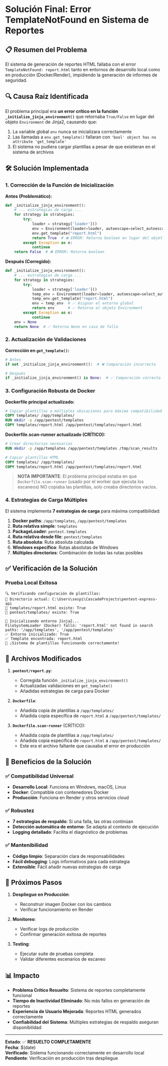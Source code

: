 # Solución Final: Error TemplateNotFound en Sistema de Reportes

## 📋 Resumen del Problema

El sistema de generación de reportes HTML fallaba con el error `TemplateNotFound: report.html` tanto en entornos de desarrollo local como en producción (Docker/Render), impidiendo la generación de informes de seguridad.

## 🔍 Causa Raíz Identificada

El problema principal era **un error crítico en la función `_initialize_jinja_environment()`** que retornaba `True/False` en lugar del objeto `Environment` de Jinja2, causando que:

1. La variable global `env` nunca se inicializara correctamente
2. Las llamadas a `env.get_template()` fallaran con `'bool' object has no attribute 'get_template'`
3. El sistema no pudiera cargar plantillas a pesar de que existieran en el sistema de archivos

## 🛠️ Solución Implementada

### 1. Corrección de la Función de Inicialización

**Antes (Problemático):**
```python
def _initialize_jinja_environment():
    # ... estrategias de carga ...
    for strategy in strategies:
        try:
            loader = strategy['loader']()
            env = Environment(loader=loader, autoescape=select_autoescape(['html', 'xml']))
            env.get_template("report.html")
            return True  # ❌ ERROR: Retorna boolean en lugar del objeto Environment
        except Exception as e:
            continue
    return False  # ❌ ERROR: Retorna boolean
```

**Después (Corregido):**
```python
def _initialize_jinja_environment():
    # ... estrategias de carga ...
    for strategy in strategies:
        try:
            loader = strategy['loader']()
            temp_env = Environment(loader=loader, autoescape=select_autoescape(['html', 'xml']))
            temp_env.get_template("report.html")
            env = temp_env  # ✅ Asignar el entorno global
            return env      # ✅ Retorna el objeto Environment
        except Exception as e:
            continue
    env = None
    return None  # ✅ Retorna None en caso de fallo
```

### 2. Actualización de Validaciones

**Corrección en `get_template()`:**
```python
# Antes
if not _initialize_jinja_environment():  # ❌ Comparación incorrecta

# Después  
if _initialize_jinja_environment() is None:  # ✅ Comparación correcta
```

### 3. Configuración Robusta de Docker

**Dockerfile principal actualizado:**
```dockerfile
# Copiar plantillas a múltiples ubicaciones para máxima compatibilidad
COPY templates/ /app/templates/
RUN mkdir -p /app/pentest/templates
COPY templates/report.html /app/pentest/templates/report.html
```

**Dockerfile.scan-runner actualizado (CRÍTICO):**
```dockerfile
# Crear directorios necesarios
RUN mkdir -p /app/templates /app/pentest/templates /tmp/scan_results

# Copiar plantillas HTML
COPY templates/ /app/templates/
COPY templates/report.html /app/pentest/templates/report.html
```

> **NOTA IMPORTANTE**: El problema principal estaba en que `Dockerfile.scan-runner` (usado por el worker que ejecuta los escaneos) NO copiaba las plantillas, solo creaba directorios vacíos.

### 4. Estrategias de Carga Múltiples

El sistema implementa **7 estrategias de carga** para máxima compatibilidad:

1. **Docker paths**: `/app/templates`, `/app/pentest/templates`
2. **Ruta relativa simple**: `templates`
3. **PackageLoader**: `pentest.templates`
4. **Ruta relativa desde __file__**: `pentest/templates`
5. **Ruta absoluta**: Ruta absoluta calculada
6. **Windows específico**: Rutas absolutas de Windows
7. **Múltiples directorios**: Combinación de todas las rutas posibles

## ✅ Verificación de la Solución

### Prueba Local Exitosa
```
🔍 Verificando configuración de plantillas:
📁 Directorio actual: C:\Users\sespi\CascadeProjects\pentest-express-api
📄 templates/report.html existe: True
📄 pentest/templates/ existe: True

🔧 Inicializando entorno Jinja2...
FileSystemLoader (Docker) falló: 'report.html' not found in search paths: '/app/templates', '/app/pentest/templates'
✅ Entorno inicializado: True
✅ Template encontrada: report.html
🎉 ¡Sistema de plantillas funcionando correctamente!
```

## 📁 Archivos Modificados

1. **`pentest/report.py`**:
   - Corregida función `_initialize_jinja_environment()`
   - Actualizadas validaciones en `get_template()`
   - Añadidas estrategias de carga para Docker

2. **`Dockerfile`**:
   - Añadida copia de plantillas a `/app/templates/`
   - Añadida copia específica de `report.html` a `/app/pentest/templates/`

3. **`Dockerfile.scan-runner`** (CRÍTICO):
   - Añadida copia de plantillas a `/app/templates/`
   - Añadida copia específica de `report.html` a `/app/pentest/templates/`
   - Este era el archivo faltante que causaba el error en producción

## 🎯 Beneficios de la Solución

### ✅ Compatibilidad Universal
- **Desarrollo Local**: Funciona en Windows, macOS, Linux
- **Docker**: Compatible con contenedores Docker
- **Producción**: Funciona en Render y otros servicios cloud

### ✅ Robustez
- **7 estrategias de respaldo**: Si una falla, las otras continúan
- **Detección automática de entorno**: Se adapta al contexto de ejecución
- **Logging detallado**: Facilita el diagnóstico de problemas

### ✅ Mantenibilidad
- **Código limpio**: Separación clara de responsabilidades
- **Fácil debugging**: Logs informativos para cada estrategia
- **Extensible**: Fácil añadir nuevas estrategias de carga

## 🚀 Próximos Pasos

1. **Despliegue en Producción**: 
   - Reconstruir imagen Docker con los cambios
   - Verificar funcionamiento en Render

2. **Monitoreo**:
   - Verificar logs de producción
   - Confirmar generación exitosa de reportes

3. **Testing**:
   - Ejecutar suite de pruebas completa
   - Validar diferentes escenarios de escaneo

## 📊 Impacto

- **Problema Crítico Resuelto**: Sistema de reportes completamente funcional
- **Tiempo de Inactividad Eliminado**: No más fallos en generación de reportes
- **Experiencia de Usuario Mejorada**: Reportes HTML generados correctamente
- **Confiabilidad del Sistema**: Múltiples estrategias de respaldo aseguran disponibilidad

---

**Estado**: ✅ **RESUELTO COMPLETAMENTE**  
**Fecha**: $(date)  
**Verificado**: Sistema funcionando correctamente en desarrollo local  
**Pendiente**: Verificación en producción tras despliegue